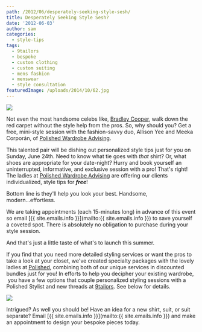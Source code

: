 ```yaml
---
path: /2012/06/desperately-seeking-style-sesh/
title: Desperately Seeking Style Sesh?
date: '2012-06-03'
author: sam
categories:
  - style-tips
tags:
  - 9tailors
  - bespoke
  - custom clothing
  - custom suiting
  - mens fashion
  - menswear
  - style consultation
featuredImage: /uploads/2014/10/62.jpg
---
```

[![](http://4.bp.blogspot.com/-zOo8S_qLnDw/T8uOc51x8XI/AAAAAAAAMcM/lHlV5vJPyRE/s640/20120414-9tailors-0261.jpg)](http://4.bp.blogspot.com/-zOo8S_qLnDw/T8uOc51x8XI/AAAAAAAAMcM/lHlV5vJPyRE/s1600/20120414-9tailors-0261.jpg)

Not even the most handsome celebs like, [Bradley Cooper](http://www.wetpaint.com/network/gallery/dapper-dudes-on-the-red-carpet-hollywoods-leading-men-arrive-in-style/photo/bradley-cooper-walks-the-red-carpet-at-the-2012-golden-globe-awards), walk down the red carpet without the style help from the pros. So, why should you? Get a free, mini-style session with the fashion-savvy duo, Allison Yee and Meeka Corporán, of [Polished Wardrobe Advising](http://polishedadvising.com/). 

This talented pair will be dishing out personalized style tips just for you on Sunday, June 24th. Need to know what tie goes with _that_ shirt? Or, what shoes are appropriate for your date-night?
Hurry and book yourself an uninterrupted, informative, and exclusive session with a pro! That's right! The ladies at [Polished Wardrobe Advising](http://polishedadvising.com/) are offering our clients individualized, style tips for **_free_**! 

Bottom line is they'll help you look your best. Handsome, modern...effortless. 

We are taking appointments (each 15-minutes long) in advance of this event so email [{{ site.emails.info }}](mailto:{{ site.emails.info }}) to save yourself a coveted spot. There is absolutely no obligation to purchase during your style session. 

And that's just a little taste of what's to launch this summer. 

If you find that you need more detailed styling services or want the pros to take a look at your closet, we've created specialty packages with the lovely ladies at [Polished](http://polishedadvising.com/), combining both of our unique services in discounted bundles just for you! In efforts to help you decipher your existing wardrobe,  you have a few options that couple personalized styling sessions with a Polished Stylist and new threads at [9tailors](http://www.9tailors.com/). See below for details.

[![](http://2.bp.blogspot.com/-yWYjFEsGu4E/T8p9GDE6cgI/AAAAAAAAAWk/K96yca1mQlk/s640/Polished9tailors_DuoPackages02062012.gif)](http://2.bp.blogspot.com/-yWYjFEsGu4E/T8p9GDE6cgI/AAAAAAAAAWk/K96yca1mQlk/s1600/Polished9tailors_DuoPackages02062012.gif)

Intrigued? As well you should be! Have an idea for a new shirt, suit, or suit separate? Email [{{ site.emails.info }}](mailto:{{ site.emails.info }}) and make an appointment to design your bespoke pieces today.